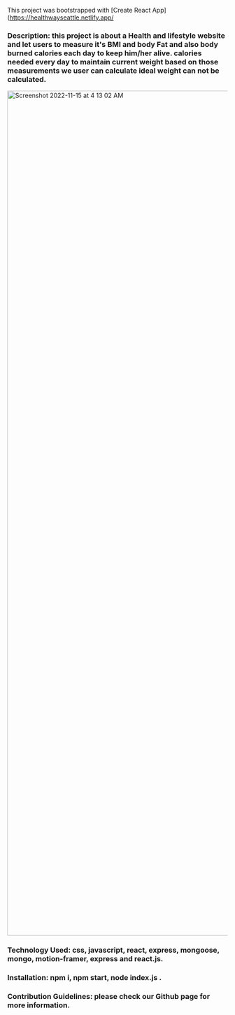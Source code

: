 This project was bootstrapped with [Create React App](https://healthwayseattle.netlify.app/



### Description: this project is about a Health and lifestyle website and let users to  measure it's BMI and body Fat and also body burned calories each day to keep him/her alive. calories needed every day to maintain current weight based on those measurements we user can calculate ideal weight can not be calculated.


<img width="1931" alt="Screenshot 2022-11-15 at 4 13 02 AM" src="https://user-images.githubusercontent.com/78889993/201922082-5b27f96f-797e-484f-a240-e2cda0fd896a.png">



### Technology Used: css, javascript, react, express, mongoose, mongo, motion-framer, express and react.js.

### Installation: npm i, npm start, node index.js .

### Contribution Guidelines: please check our Github page for more information.

